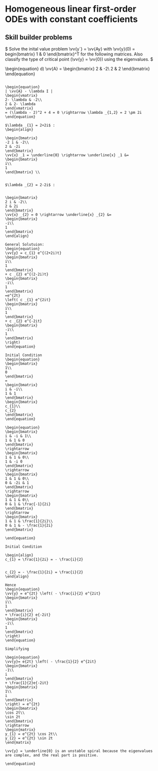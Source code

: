 # Homogeneous linear first-order ODEs with constant coefficients

## Skill builder problems

$ Solve the inital value problem \vv{y`} = \vv{Ay} with \vv{y}(0) = begin{bmatrix} 1 & 0 \end{bmatrix}^T for the following matrices. Also classify the type of critical point (\vv{y} = \vv{0}) using the eigenvalues. $

\begin{equation}
d) \vv{A} =
\begin{bmatrix}
2 & -2\\
2 & 2
\end{bmatrix}
\end{equation}

```{solution}

\begin{equation}
| \vv{A} - \lambda I |
\begin{vmatrix}
2- \lambda & -2\\
2 & 2- \lambda
\end{vmatrix}
= (\lambda - 2)^2 + 4 = 0 \rightarrow \lambda _{1,2} = 2 \pm 2i
\end{equation}

$\lambda _{1} = 2+2i$ :
\begin{align}

\begin{bmatrix}
-2 i & -2\\
2 & -2i
\end{bmatrix}
\vv{x} _1 = \underline{0} \rightarrow \underline{x} _1 &= 
\begin{bmatrix}
i\\
1
\end{bmatrix} \\


$\lambda _{2} = 2-2i$ :


\begin{bmatrix}
2 i & -2\\
2 & 2i
\end{bmatrix}
\vv{x} _{2} = 0 \rightarrow \underline{x} _{2} &= 
\begin{bmatrix}
-i\\
1
\end{bmatrix}
\end{align}

General Solutuion:
\begin{equation}
\vv{y} = c_{1} e^{(2+2i)t}
\begin{bmatrix}
i\\
1
\end{bmatrix}
+ c _{2} e^{(2-2i)t}
\begin{bmatrix}
-i\\
1
\end{bmatrix}
=e^{2t}
\left( c _{1} e^{2it}
\begin{bmatrix}
i\\
1
\end{bmatrix}
+ c _{2} e^{-2it} 
\begin{bmatrix}
-i\\
1
\end{bmatrix}
\right)
\end{equation}

Initial Condition
\begin{equation}
\begin{bmatrix}
1\\
0
\end{bmatrix}
=
\begin{bmatrix}
i & -i\\
1 & 1
\end{bmatrix}
\begin{bmatrix}
c_{1}\\
c_{2}
\end{bmatrix}
\end{equation}

\begin{equation}
\begin{bmatrix}
i & -i & 1\\
1 & 1 & 0
\end{bmatrix}
\rightarrow
\begin{bmatrix}
1 & 1 & 0\\
1 & -i 0
\end{bmatrix}
\rightarrow
\begin{bmatrix}
1 & 1 & 0\\
0 & -2i & 1
\end{bmatrix}
\rightarrow
\begin{bmatrix}
1 & 1 & 0\\
0 & 1 & \frac{-1}{2i}
\end{bmatrix}
\rightarrow
\begin{bmatrix}
1 & 1 & \frac{1}{2i}\\
0 & 1 & - \frac{1}{2i}
\end{bmatrix}

\end{equation}

Initial Condition

\begin{align}
c_{1} = \frac{1}{2i} = - \frac{i}{2}


c_{2} = - \frac{1}{2i} = \frac{i}{2}
\end{align}

Hence
\begin{equation}
\vv{y} = e^{2t} \left( - \frac{i}{2} e^{2it}
\begin{bmatrix}
i\\
1
\end{bmatrix}
+ \frac{i}{2} e{-2it}
\begin{bmatrix}
-i\\
1
\end{bmatrix}
\right)
\end{equation}

Simplifying

\begin{equation}
\vv{y}= e{2t} \left( - \frac{1}{2} e^{2it}
\begin{bmatrix}
-1\\
i
\end{bmatrix}
+ \frac{1}{2}e{-2it}
\begin{bmatrix}
1\\
i
\end{bmatrix}
\right) = e^{2t}
\begin{bmatrix}
\cos 2t\\
\sin 2t
\end{bmatrix}
\rightarrow
\begin{matrix}
y_{1} = e^{2t} \cos 2t\\
y_{2} = e^{2t} \sin 2t
\end{matrix}

\vv{y} = \underline{0} is an unstable spiral because the eigenvalues are complex, and the real part is positive.

\end{equation}
```
